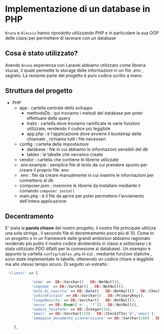 # Implementazione di un database in PHP
`Bruno` e `Alessio` hanno riprodotto utilizzando PHP e in particolare la sua OOP delle classi per permettere di lavorare con un database

## Cosa è stato utilizzato? 
Avendo `Bruno` esperienza con Laravel abbiamo utilizzato come libreria vlucas, il quale permette lo storage delle informazioni in un file .env , segreto.
La restante parte del progetto è puro codice scritto a mano.

## Struttura del progetto
* PHP 
  * app : cartella centrale dello sviluppo
    * methodsDb : qui troviamo i metodi del database per poter effettuare delle query
    * traits : cartella dove troviamo ramificate le varie funzioni utilizzate, rendendo il codice più leggibile
    * app.php : è l'applicazione dove avviene il bootstrap delle chiamate , richiama tutti i file necessari.
  * config : cartella delle impostazioni 
    * database : file in cui abbiamo le informazioni sensibili del db
    * tables : le tabelle che verranno create
  * vendor : cartella che contiene le librerie utilizzate 
  * .env.example :  semplice file di testo da cui prendere spunto per creare il proprio file .env
  * .env :  file da creare manualmente in cui inserire le informazioni per connettersi al db
  * composer.json : insererire le librerie da installare mediante il comando `composer install`
  * main.php : è il file da aprire per poter permettere l'avviamento dell'intera applicazione

## Decentramento
E' stata la **parola chiave** del nostro progetto, il nostro file principale utilizza una sola stringa , il secondo file di decentramento poco più di 10.
Come in un progetto o in un framework dalle grandi ambizioni abbiamo ragionato rendendo più pulito il nostro codice dividendolo in classi e sottoclassi ( è stata utilizzato PDO difatti per la connesione al database). Un esempio è appunto la cartella `config/tables.php` in cui , mediante funzioni statiche , sono state implementate le tabelle, ottenendo un codice chiaro e leggibile ma allo stesso tempo sicuro.
Di seguito un estratto :
```php
 'clienti' => [

            'nome' =>  DB::Varchar() . DB::NotNull(), 
            'cognome' => DB::Varchar() . DB::NotNull(),
            'data_di_nascita' => DB::Date() . DB::NotNull() . DB::CheckDateDiff('data_di_nascita',18),
            'codiceFiscale' => DB::Varchar() . DB::PrimaryKey(),
            'luogoNascita' => DB::Varchar() . DB::NotNull(),
            'sesso' => DB::Enum(['m' , 'f']) . DB::NotNull(),
            'numero_telefono' => DB::Integer(10),
            'email' => DB::Varchar(150) . DB::CheckIfIn('@','email'),
            'immagine_documento_scannerizzato' => DB::Varchar(200) . DB::NotNull() . DB::CheckIfIn('.pdf','immagine_documento_scannerizzato')

    ],  
```

## 
